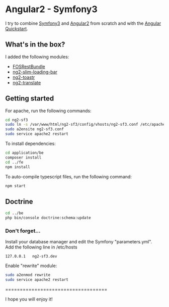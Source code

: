 # Angular2 - Symfony3

I try to combine [Symfony3](https://symfony.com/) and [Angular2](https://angular.io/) from scratch and with the [Angular Quickstart](https://angular.io/docs/ts/latest/quickstart.html).

## What's in the box?
I added the following modules:  
- [FOSRestBundle](http://symfony.com/doc/current/bundles/FOSRestBundle/index.html)  
- [ng2-slim-loading-bar](https://github.com/akserg/ng2-slim-loading-bar)
- [ng2-toastr](https://github.com/PointInside/ng2-toastr)  
- [ng2-translate](https://github.com/ocombe/ng2-translate)  

## Getting started
For apache, run the following commands:
```bash
cd ng2-sf3
sudo ln -s /var/www/html/ng2-sf3/config/vhosts/ng2-sf3.conf /etc/apache2/sites-available/
sudo a2ensite ng2-sf3.conf 
sudo service apache2 restart
```

To install dependencies:
```bash
cd application/be
composer install
cd ../fe
npm install
```

To auto-compile typescript files, run the following command:
```bash
npm start
```

## Doctrine
```bash
cd ../be
php bin/console doctrine:schema:update
```

### Don't forget...
Install your database manager and edit the Symfony "parameters.yml".  
Add the following line in /etc/hosts
```
127.0.0.1 	ng2-sf3.dev
```
Enable "rewrite" module:
```bash
sudo a2enmod rewrite
sudo service apache2 restart
```
===================================

I hope you will enjoy it!

